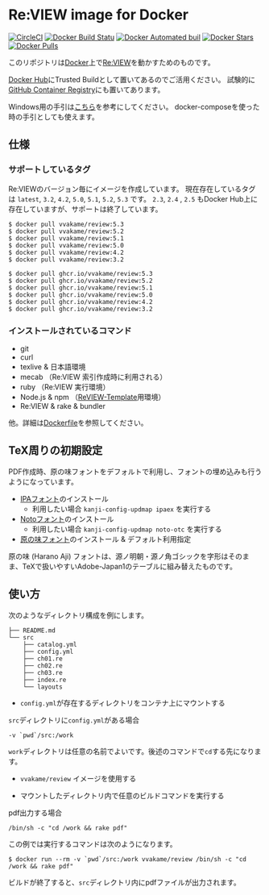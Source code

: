 # Re:VIEW image for Docker

[![CircleCI](https://circleci.com/gh/vvakame/docker-review.svg?style=svg)](https://circleci.com/gh/vvakame/docker-review)
[![Docker Build Statu](https://img.shields.io/docker/build/vvakame/review.svg)](https://hub.docker.com/r/vvakame/review/)
[![Docker Automated buil](https://img.shields.io/docker/automated/vvakame/review.svg)](https://hub.docker.com/r/vvakame/review/)
[![Docker Stars](https://img.shields.io/docker/stars/vvakame/review.svg)](https://hub.docker.com/r/vvakame/review/)
[![Docker Pulls](https://img.shields.io/docker/pulls/vvakame/review.svg)](https://hub.docker.com/r/vvakame/review/)

このリポジトリは[Docker](https://www.docker.com/)上で[Re:VIEW](https://github.com/kmuto/review/)を動かすためのものです。

[Docker Hub](https://hub.docker.com/r/vvakame/review/)にTrusted Buildとして置いてあるのでご活用ください。
試験的に[GitHub Container Registry](https://github.com/users/vvakame/packages/container/package/review)にも置いてあります。

Windows用の手引は[こちら](https://github.com/vvakame/docker-review/blob/master/doc/windows-review.md)を参考にしてください。
docker-composeを使った時の手引としても使えます。

## 仕様

### サポートしているタグ

Re:VIEWのバージョン毎にイメージを作成しています。
現在存在しているタグは `latest`, `3.2`, `4.2`, `5.0`, `5.1`, `5.2`, `5.3` です。
`2.3`, `2.4` , `2.5` もDocker Hub上に存在していますが、サポートは終了しています。

```
$ docker pull vvakame/review:5.3
$ docker pull vvakame/review:5.2
$ docker pull vvakame/review:5.1
$ docker pull vvakame/review:5.0
$ docker pull vvakame/review:4.2
$ docker pull vvakame/review:3.2
```

```
$ docker pull ghcr.io/vvakame/review:5.3
$ docker pull ghcr.io/vvakame/review:5.2
$ docker pull ghcr.io/vvakame/review:5.1
$ docker pull ghcr.io/vvakame/review:5.0
$ docker pull ghcr.io/vvakame/review:4.2
$ docker pull ghcr.io/vvakame/review:3.2
```

### インストールされているコマンド

* git
* curl
* texlive & 日本語環境
* mecab （Re:VIEW 索引作成時に利用される）
* ruby （Re:VIEW 実行環境）
* Node.js & npm （[ReVIEW-Template](https://github.com/TechBooster/ReVIEW-Template)用環境）
* Re:VIEW & rake & bundler

他。詳細は[Dockerfile](https://github.com/vvakame/docker-review/blob/master/Dockerfile)を参照してください。

## TeX周りの初期設定

PDF作成時、原の味フォントをデフォルトで利用し、フォントの埋め込みも行うようになっています。

* [IPAフォント](http://ipafont.ipa.go.jp/)のインストール
  * 利用したい場合 `kanji-config-updmap ipaex` を実行する
* [Notoフォント](https://www.google.com/get/noto/)のインストール
  * 利用したい場合 `kanji-config-updmap noto-otc` を実行する
* [原の味フォント](https://github.com/trueroad/HaranoAjiFonts)のインストール & デフォルト利用指定

原の味 (Harano Aji) フォントは、源ノ明朝・源ノ角ゴシックを字形はそのまま、TeXで扱いやすいAdobe-Japan1のテーブルに組み替えたものです。

## 使い方

次のようなディレクトリ構成を例にします。

```
├── README.md
└── src
    ├── catalog.yml
    ├── config.yml
    ├── ch01.re
    ├── ch02.re
    ├── ch03.re
    ├── index.re
    └── layouts
```

- `config.yml`が存在するディレクトリをコンテナ上にマウントする

`src`ディレクトリに`config.yml`がある場合

```
-v `pwd`/src:/work
```

`work`ディレクトリは任意の名前でよいです。後述のコマンドで`cd`する先になります。

- `vvakame/review` イメージを使用する

- マウントしたディレクトリ内で任意のビルドコマンドを実行する

pdf出力する場合

```
/bin/sh -c "cd /work && rake pdf"
```

この例では実行するコマンドは次のようになります。

```
$ docker run --rm -v `pwd`/src:/work vvakame/review /bin/sh -c "cd /work && rake pdf"
```

ビルドが終了すると、`src`ディレクトリ内にpdfファイルが出力されます。
